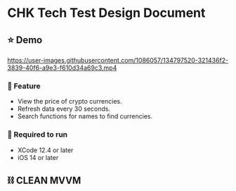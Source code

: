 # CHK Tech Test Design Document

## ⭐ Demo

https://user-images.githubusercontent.com/1086057/134797520-321436f2-3839-40f6-a9e3-f610d34a69c3.mp4

### :apple: Feature

- View the price of crypto currencies.
- Refresh data every 30 seconds.
- Search functions for names to find currencies.

### :red_car: Required to run

- XCode 12.4 or later
- iOS 14 or later

## ⛓ CLEAN MVVM
